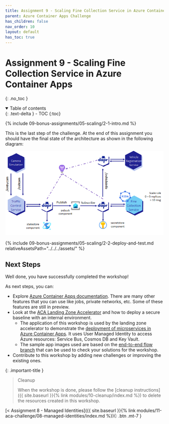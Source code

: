 ```yaml
---
title: Assignment 9 - Scaling Fine Collection Service in Azure Container Apps
parent: Azure Container Apps Challenge
has_children: false
nav_order: 10
layout: default
has_toc: true
---
```


# Assignment 9 - Scaling Fine Collection Service in Azure Container Apps

{: .no_toc }

<details open markdown="block">
  <summary>
    Table of contents
  </summary>
  {: .text-delta }
- TOC
{:toc}
</details>

<!-- -------------------------------- INTRO -------------------------------- -->

{% include 09-bonus-assignments/05-scaling/2-1-intro.md %}

This is the last step of the challenge. At the end of this assignment you should have the final state of the architecture as shown in the following diagram:

![Final architecture of the challenge](../../../assets/images/workshop-end-state.png)

<!-- --------------------------- DEPLOY AND TEST --------------------------- -->

{% include 09-bonus-assignments/05-scaling/2-2-deploy-and-test.md relativeAssetsPath="../../../assets/" %}

<!-- ----------------------------- NEXT STEPS ------------------------------ -->

## Next Steps

Well done, you have successfully completed the workshop!

As next steps, you can:

- Explore [Azure Container Apps documentation](https://docs.microsoft.com/en-us/azure/container-apps/). There are many other features that you can use like jobs, private networks, etc. Some of these features are still in preview.
- Look at the [ACA Landing Zone Accelerator](https://github.com/Azure/ACA-Landing-Zone-Accelerator) and how to deploy a secure baseline with an internal environment.
  - The application of this workshop is used by the landing zone accelerator to demonstrate the [deployment of microservices in Azure Container Apps](https://github.com/Azure/aca-landing-zone-accelerator/tree/main/scenarios/aca-internal/bicep/sample-apps/java-fine-collection-service). It uses User Managed Identity to access Azure resources: Service Bus, Cosmos DB and Key Vault.
  - The sample app images used are based on the [end-to-end flow branch](https://github.com/Azure/java-aks-aca-dapr-workshop/tree/e2e-flow) that can be used to check your solutions for the workshop.
- Contribute to this workshop by adding new challenges or improving the existing ones.

<!-- ------------------------------- CLEANUP ------------------------------- -->

{: .important-title }
> Cleanup
>
> When the workshop is done, please follow the [cleanup instructions]({{ site.baseurl }}{% link modules/10-cleanup/index.md %}) to delete the resources created in this workshop.
>

<!-- ----------------------------- NAVIGATION ------------------------------ -->

<span class="fs-3">
[< Assignment 8 - Managed Identities]({{ site.baseurl }}{% link modules/11-aca-challenge/08-managed-identities/index.md %}){: .btn .mt-7 }
</span>
